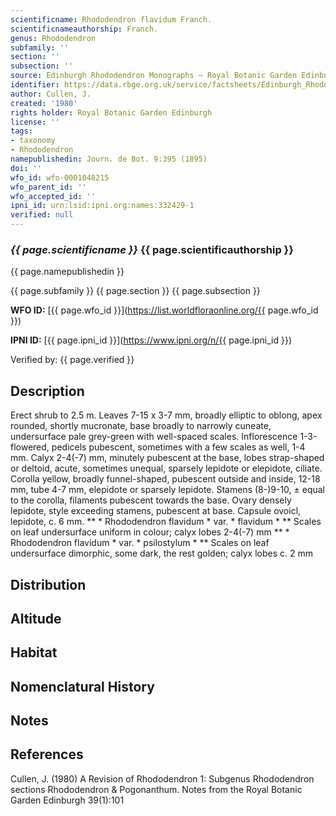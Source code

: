 ```yaml
---
scientificname: Rhododendron flavidum Franch.
scientificnameauthorship: Franch.
genus: Rhododendron
subfamily: ''
section: ''
subsection: ''
source: Edinburgh Rhododendron Monographs – Royal Botanic Garden Edinburgh
identifier: https://data.rbge.org.uk/service/factsheets/Edinburgh_Rhododendron_Monographs.xhtml
author: Cullen, J.
created: '1980'
rights holder: Royal Botanic Garden Edinburgh
license: ''
tags:
- taxonomy
- Rhododendron
namepublishedin: Journ. de Bot. 9:395 (1895)
doi: ''
wfo_id: wfo-0001048215
wfo_parent_id: ''
wfo_accepted_id: ''
ipni_id: urn:lsid:ipni.org:names:332429-1
verified: null
---
```

### _{{ page.scientificname }}_ {{ page.scientificauthorship }}
 {{ page.namepublishedin }}

{{ page.subfamily }} {{ page.section }} {{ page.subsection }}

**WFO ID:** [{{ page.wfo_id }}](https://list.worldfloraonline.org/{{ page.wfo_id }})

**IPNI ID:** [{{ page.ipni_id }}](https://www.ipni.org/n/{{ page.ipni_id }})

Verified by: {{ page.verified }}



## Description
Erect shrub to 2.5 m. Leaves 7-15 x 3-7 mm, broadly elliptic to oblong, apex rounded, shortly mucronate, base broadly to narrowly cuneate, undersurface pale grey-green with well-spaced scales. Inflorescence 1-3-flowered, pedicels pubescent, sometimes with a few scales as well, 1-4 mm. Calyx 2-4(-7) mm, minutely pubescent at the base, lobes strap-shaped or deltoid, acute, sometimes unequal, sparsely lepidote or elepidote, ciliate. Corolla yellow, broadly funnel-shaped, pubescent outside and inside, 12-18 mm, tube 4-7 mm, elepidote or sparsely lepidote. Stamens (8-)9-10, ± equal to the corolla, filaments pubescent towards the base. Ovary densely lepidote, style exceeding stamens, pubescent at base. Capsule ovoicl, lepidote, c. 6 mm. ** * Rhododendron flavidum * var. * flavidum * ** Scales on leaf undersurface uniform in colour; calyx lobes 2-4(-7) mm ** * Rhododendron flavidum * var. * psilostylum * ** Scales on leaf undersurface dimorphic, some dark, the rest golden; calyx lobes c. 2 mm

## Distribution


## Altitude


## Habitat


## Nomenclatural History

                       
## Notes


## References

Cullen, J. (1980) A Revision of Rhododendron 1: Subgenus Rhododendron sections Rhododendron & Pogonanthum. Notes from the Royal Botanic Garden Edinburgh 39(1):101
